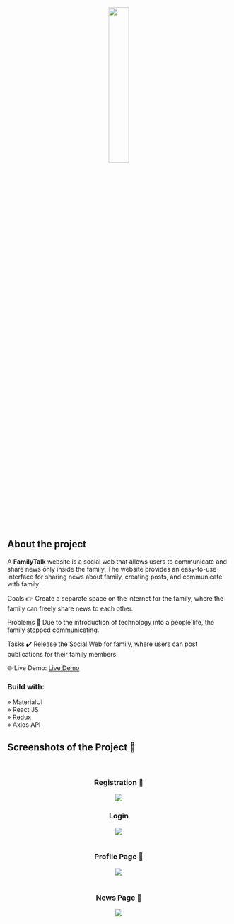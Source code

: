 <div align='center'><img style="width:30%" src='https://github.com/shoqqan/family-talk/assets/108088790/433eac21-8d74-4e4e-a668-0cbb2dc9e20d'/></div>
<h2>About the project</h2>

  <p>A <b>FamilyTalk</b> website is a social web that allows users to communicate and share news only inside the family. The website provides an easy-to-use interface for sharing news about family, creating posts, and communicate with family.</p>

Goals 👉 Create a separate space on the internet for the family, where the family can freely share news to each other.</p>
Problems 🚩 Due to the introduction of technology into a people life, the family stopped communicating.</p>
Tasks ✔️ Release the Social Web for family, where users can post publications for their family members.</p>

🌐 Live Demo: <a href='https://car-rental-ten.vercel.app/'>Live Demo</a>

<h3>Build with:</h3>

» MaterialUI <br>
» React JS <br>
» Redux <br>
» Axios API



<h2>Screenshots of the Project 📸</h2>
<br>
<h3 align='center'>Registration 🏬</h3>

<div align='center'>
<img src='https://github.com/shoqqan/family-talk/assets/108088790/0ab21173-e24e-4f7a-9c25-07d728c19be1'/>

</div>
<h3 align='center'>Login</h3>

<div align='center'>
<img src='https://github.com/shoqqan/family-talk/assets/108088790/d42ef647-4c04-4723-8226-4b76ea02570d'/>

</div>
<br>
<h3 align='center'>Profile Page 🏡</h3>

<div align='center'>
<img src='https://github.com/shoqqan/family-talk/assets/108088790/9f31145c-9f3d-4c60-b240-1293de852cb9'/>

</div>

<br>

<h3 align='center'>News Page 📰</h3>

<div align='center'>
<img src='https://github.com/shoqqan/family-talk/assets/108088790/4a9a50bc-67a8-45e3-b1f0-8d5c5416c5f8'/>

</div>